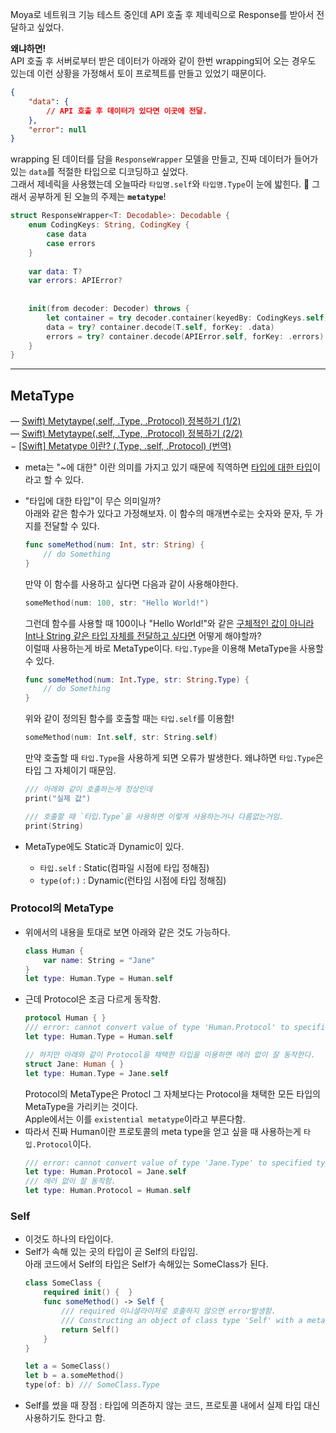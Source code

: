 Moya로 네트워크 기능 테스트 중인데 API 호출 후 제네릭으로 Response를 받아서 전달하고 싶었다. 

**왜냐하면!**   
API 호출 후 서버로부터 받은 데이터가 아래와 같이 한번 wrapping되어 오는 경우도 있는데 이런 상황을 가정해서 토이 프로젝트를 만들고 있었기 때문이다.
```JSON
{
    "data": {
        // API 호출 후 데이터가 있다면 이곳에 전달.
    },
    "error": null
}
```
wrapping 된 데이터를 담을 `ResponseWrapper` 모델을 만들고, 진짜 데이터가 들어가 있는 `data`를 적절한 타입으로 디코딩하고 싶었다.    
그래서 제네릭을 사용했는데 오늘따라 `타입명.self`와 `타입명.Type`이 눈에 밟힌다. 👀 그래서 공부하게 된 오늘의 주제는 **`metatype`**!
```Swift
struct ResponseWrapper<T: Decodable>: Decodable {
    enum CodingKeys: String, CodingKey {
        case data
        case errors
    }
    
    var data: T?
    var errors: APIError?
    
    
    init(from decoder: Decoder) throws {
        let container = try decoder.container(keyedBy: CodingKeys.self)
        data = try? container.decode(T.self, forKey: .data)
        errors = try? container.decode(APIError.self, forKey: .errors)
    }
}
```


---
## MetaType   
— [Swift) Metytaype(.self, .Type, .Protocol) 정복하기 (1/2)](https://babbab2.tistory.com/151)   
— [Swift) Metytaype(.self, .Type, .Protocol) 정복하기 (2/2)](https://babbab2.tistory.com/152?category=828998)   
− [[Swift] Metatype 이란? (.Type, .self, .Protocol) (번역)](https://onelife2live.tistory.com/49)

- meta는 "~에 대한" 이란 의미를 가지고 있기 때문에 직역하면 <u>타입에 대한 타입</u>이라고 할 수 있다.
- "타입에 대한 타입"이 무슨 의미일까?   
아래와 같은 함수가 있다고 가정해보자. 이 함수의 매개변수로는 숫자와 문자, 두 가지를 전달할 수 있다.
    ```Swift
    func someMethod(num: Int, str: String) {
        // do Something
    }
    ```
    만약 이 함수를 사용하고 싶다면 다음과 같이 사용해야한다.
    ```Swift
    someMethod(num: 100, str: "Hello World!")
    ```
    그런데 함수를 사용할 때 100이나 "Hello World!"와 같은 <u>구체적인 값이 아니라 Int나 String 같은 타입 자체를 전달하고 싶다면</u> 어떻게 해야할까?   
    이럴때 사용하는게 바로 MetaType이다. `타입.Type`을 이용해 MetaType을 사용할 수 있다.
    ```Swift
    func someMethod(num: Int.Type, str: String.Type) {
        // do Something
    }
    ```
    위와 같이 정의된 함수를 호출할 때는 `타입.self`를 이용함!   
    ```Swift
    someMethod(num: Int.self, str: String.self)
    ```
    만약 호출할 때 `타입.Type`을 사용하게 되면 오류가 발생한다. 왜냐하면 `타입.Type`은 타입 그 자체이기 때문임. 
    ```Swift
    /// 아래와 같이 호출하는게 정상인데
    print("실제 값")

    /// 호출할 때 `타입.Type`을 사용하면 이렇게 사용하는거나 다름없는거임.
    print(String)
    ```

- MetaType에도 Static과 Dynamic이 있다.
    - `타입.self` : Static(컴파일 시점에 타입 정해짐)
    - `type(of:)` : Dynamic(런타임 시점에 타입 정해짐)


### Protocol의 MetaType
- 위에서의 내용을 토대로 보면 아래와 같은 것도 가능하다.
    ```Swift
    class Human {
        var name: String = "Jane"
    }
    let type: Human.Type = Human.self
    ```
- 근데 Protocol은 조금 다르게 동작함.
    ```Swift
    protocol Human { }
    /// error: cannot convert value of type 'Human.Protocol' to specified type 'Human.Type'
    let type: Human.Type = Human.self

    // 하지만 아래와 같이 Protocol을 채택한 타입을 이용하면 에러 없이 잘 동작한다.
    struct Jane: Human { }
    let type: Human.Type = Jane.self
    ```
    Protocol의 MetaType은 Protocl 그 자체보다는 Protocol을 채택한 모든 타입의 MetaType을 가리키는 것이다.   
    Apple에서는 이를 `existential metatype`이라고 부른다함.
- 따라서 진짜 Human이란 프로토콜의 meta type을 얻고 싶을 때 사용하는게 `타입.Protocol`이다.   
    ```Swift
    /// error: cannot convert value of type 'Jane.Type' to specified type 'Human.Protocol'
    let type: Human.Protocol = Jane.self
    /// 에러 없이 잘 동작함.
    let type: Human.Protocol = Human.self
    ```

### Self
- 이것도 하나의 타입이다.
- Self가 속해 있는 곳의 타입이 곧 Self의 타입임.    
  아래 코드에서 Self의 타입은 Self가 속해있는 SomeClass가 된다.
    ```Swift
    class SomeClass {
        required init() {  }
        func someMethod() -> Self {
            /// required 이니셜라이저로 호출하지 않으면 error발생함.
            /// Constructing an object of class type 'Self' with a metatype value must use a 'required' initializer
            return Self()
        }
    }

    let a = SomeClass()
    let b = a.someMethod()
    type(of: b) /// SomeClass.Type
    ```
- Self를 썼을 때 장점 : 타입에 의존하지 않는 코드, 프로토콜 내에서 실제 타입 대신 사용하기도 한다고 함.